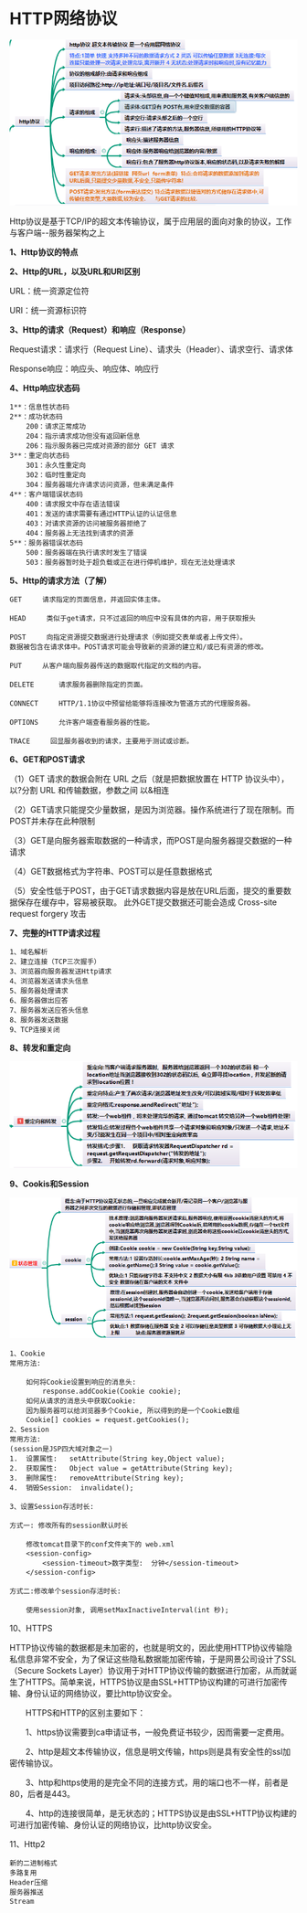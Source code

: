 # HTTP网络协议 #

![](../images/dqd8AZY.png)

Http协议是基于TCP/IP的超文本传输协议，属于应用层的面向对象的协议，工作与客户端--服务器架构之上

**1、Http协议的特点**

**2、Http的URL，以及URL和URI区别**

URL：统一资源定位符

URI：统一资源标识符

**3、Http的请求（Request）和响应（Response）**

Request请求：请求行（Request Line）、请求头（Header）、请求空行、请求体	

Response响应：响应头、响应体、响应行

**4、Http响应状态码**

	1**：信息性状态码
	2**：成功状态码
	    200：请求正常成功
	    204：指示请求成功但没有返回新信息
	    206：指示服务器已完成对资源的部分 GET 请求
	3**：重定向状态码
	    301：永久性重定向
	    302：临时性重定向
	    304：服务器端允许请求访问资源，但未满足条件
	4**：客户端错误状态码
	    400：请求报文中存在语法错误
	    401：发送的请求需要有通过HTTP认证的认证信息
	    403：对请求资源的访问被服务器拒绝了
	    404：服务器上无法找到请求的资源
	5**：服务器错误状态码
	    500：服务器端在执行请求时发生了错误
	    503：服务器暂时处于超负载或正在进行停机维护，现在无法处理请求

**5、Http的请求方法（了解）**
	
	GET     请求指定的页面信息，并返回实体主体。
	
	HEAD     类似于get请求，只不过返回的响应中没有具体的内容，用于获取报头
	
	POST     向指定资源提交数据进行处理请求（例如提交表单或者上传文件）。
	数据被包含在请求体中。POST请求可能会导致新的资源的建立和/或已有资源的修改。
	
	PUT     从客户端向服务器传送的数据取代指定的文档的内容。
	
	DELETE      请求服务器删除指定的页面。
	
	CONNECT     HTTP/1.1协议中预留给能够将连接改为管道方式的代理服务器。
	
	OPTIONS     允许客户端查看服务器的性能。
	
	TRACE     回显服务器收到的请求，主要用于测试或诊断。

**6、GET和POST请求**

（1）GET 请求的数据会附在 URL 之后（就是把数据放置在 HTTP 协议头中），以?分割 URL 和传输数据，参数之间
以&相连

（2）GET请求只能提交少量数据，是因为浏览器。操作系统进行了现在限制。而POST并未存在此种限制

（3）GET是向服务器索取数据的一种请求，而POST是向服务器提交数据的一种请求

（4）GET数据格式为字符串、POST可以是任意数据格式

（5）安全性低于POST，由于GET请求数据内容是放在URL后面，提交的重要数据保存在缓存中，容易被获取。 此外GET提交数据还可能会造成 Cross-site request forgery 攻击

**7、完整的HTTP请求过程**

	1、域名解析
	2、建立连接（TCP三次握手）
	3、浏览器向服务器发送Http请求
	4、浏览器发送请求头信息
	5、服务器处理请求
	6、服务器做出应答
	7、服务器发送应答头信息
	8、服务器发送数据
	9、TCP连接关闭

**8、转发和重定向**

![](../images/HUiEmll.png)

**9、Cookis和Session**

![](../images/SSwzCtl.png)

	1、Cookie
	常用方法:
	
		如何将Cookie设置到响应的消息头: 
		    response.addCookie(Cookie cookie);
		如何从请求的消息头中获取Cookie:
	    因为服务器可以给浏览器多个Cookie, 所以得到的是一个Cookie数组
	    Cookie[] cookies = request.getCookies();
	2、Session
	常用方法:
	(session是JSP四大域对象之一)
	1.  设置属性:   setAttribute(String key,Object value);
	2.  获取属性:   Object value = getAttribute(String key);
	3.  删除属性:   removeAttribute(String key);
	4.  销毁Session:  invalidate();
	
	3、设置Session存活时长:
	
	方式一: 修改所有的session默认时长
	
	    修改tomcat目录下的conf文件夹下的 web.xml
	    <session-config>
	        <session-timeout>数字类型:  分钟</session-timeout>
	    </session-config>
	
	方式二:修改单个session存活时长:
	
	    使用session对象, 调用setMaxInactiveInterval(int 秒);

10、HTTPS

HTTP协议传输的数据都是未加密的，也就是明文的，因此使用HTTP协议传输隐私信息非常不安全，为了保证这些隐私数据能加密传输，于是网景公司设计了SSL（Secure Sockets Layer）协议用于对HTTP协议传输的数据进行加密，从而就诞生了HTTPS。简单来说，HTTPS协议是由SSL+HTTP协议构建的可进行加密传输、身份认证的网络协议，要比http协议安全。

　　HTTPS和HTTP的区别主要如下：

　　1、https协议需要到ca申请证书，一般免费证书较少，因而需要一定费用。

　　2、http是超文本传输协议，信息是明文传输，https则是具有安全性的ssl加密传输协议。

　　3、http和https使用的是完全不同的连接方式，用的端口也不一样，前者是80，后者是443。

　　4、http的连接很简单，是无状态的；HTTPS协议是由SSL+HTTP协议构建的可进行加密传输、身份认证的网络协议，比http协议安全。

11、Http2

	新的二进制格式
	多路复用
	Header压缩
	服务器推送
	Stream